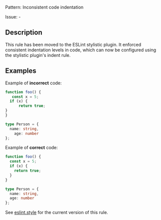 Pattern: Inconsistent code indentation

Issue: -

## Description

This rule has been moved to the ESLint stylistic plugin. It enforced consistent indentation levels in code, which can now be configured using the stylistic plugin's indent rule.

## Examples

Example of **incorrect** code:
```ts
function foo() {
   const x = 5;
  if (x) {
      return true;
}
}

type Person = {
  name: string,
    age: number
};
```

Example of **correct** code:
```ts
function foo() {
  const x = 5;
  if (x) {
    return true;
  }
}

type Person = {
  name: string,
  age: number
};
```

See [eslint.style](https://eslint.style) for the current version of this rule.